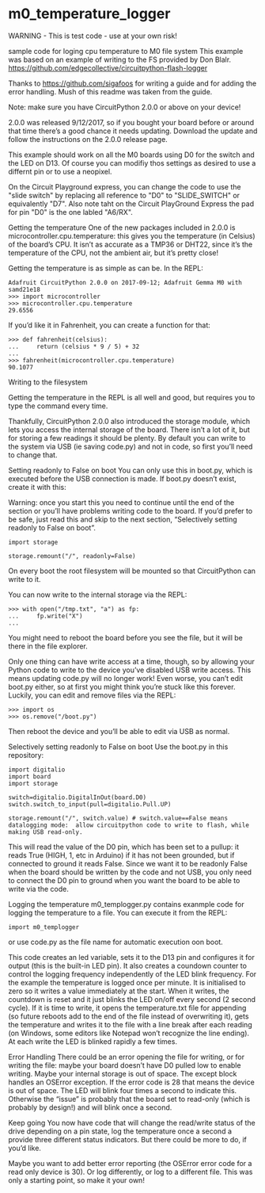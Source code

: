 # m0_temperature_logger

WARNING - This is test code - use at your own risk!

sample code for loging cpu temperature to M0 file system
This example was based on an example of writing to the FS provided by Don Blalr.
https://github.com/edgecollective/circuitpython-flash-logger

Thanks to https://github.com/sigafoos for writing a guide and for adding the error handling.  Mush of this readme was taken from the guide.

Note: make sure you have CircuitPython 2.0.0 or above on your device!

2.0.0 was released 9/12/2017, so if you bought your board before or around that time there’s a good chance it needs updating. Download the update and follow the instructions on the 2.0.0 release page.

This example should work on all the M0 boards using D0 for the switch and the LED on D13. Of course you can modifiy thos settings as desired to use a differnt pin or to use a neopixel.

On the Circuit Playground express, you can change the code to use the "slide switch" by replacing all reference to "D0" to "SLIDE_SWITCH" or equivalently "D7". Also note taht on the Circuit PlayGround Express the pad for pin "D0" is the one labled "A6/RX".



Getting the temperature
One of the new packages included in 2.0.0 is microcontroller.cpu.temperature: this gives you the temperature (in Celsius) of the board’s CPU. It isn’t as accurate as a TMP36 or DHT22, since it’s the temperature of the CPU, not the ambient air, but it’s pretty close!

Getting the temperature is as simple as can be. In the REPL:
```
Adafruit CircuitPython 2.0.0 on 2017-09-12; Adafruit Gemma M0 with samd21e18
>>> import microcontroller
>>> microcontroller.cpu.temperature
29.6556
```
If you’d like it in Fahrenheit, you can create a function for that:
```
>>> def fahrenheit(celsius):
...     return (celsius * 9 / 5) + 32
...
>>> fahrenheit(microcontroller.cpu.temperature)
90.1077
```


Writing to the filesystem

Getting the temperature in the REPL is all well and good, but requires you to type the command every time.

Thankfully, CircuitPython 2.0.0 also introduced the storage module, which lets you access the internal storage of the board. There isn’t a lot of it, but for storing a few readings it should be plenty. By default you can write to the system via USB (ie saving code.py) and not in code, so first you’ll need to change that.

Setting readonly to False on boot
You can only use this in boot.py, which is executed before the USB connection is made. If boot.py doesn’t exist, create it with this:

Warning: once you start this you need to continue until the end of the section or you’ll have problems writing code to the board. If you’d prefer to be safe, just read this and skip to the next section, “Selectively setting readonly to False on boot”.
```
import storage

storage.remount("/", readonly=False)
```
On every boot the root filesystem will be mounted so that CircuitPython can write to it.

You can now write to the internal storage via the REPL:
```
>>> with open("/tmp.txt", "a") as fp:
...     fp.write("X")
...
```
You might need to reboot the board before you see the file, but it will be there in the file explorer.



Only one thing can have write access at a time, though, so by allowing your Python code to write to the device you’ve disabled USB write access. This means updating code.py will no longer work! Even worse, you can’t edit boot.py either, so at first you might think you’re stuck like this forever. Luckily, you can edit and remove files via the REPL:
```
>>> import os
>>> os.remove("/boot.py")
```
Then reboot the device and you’ll be able to edit via USB as normal.

Selectively setting readonly to False on boot
Use the boot.py in this repository:
```
import digitalio
import board
import storage

switch=digitalio.DigitalInOut(board.D0)
switch.switch_to_input(pull=digitalio.Pull.UP)

storage.remount("/", switch.value) # switch.value==False means datalogging mode:  allow circuitpython code to write to flash, while making USB read-only.
```

This will read the value of the D0 pin, which has been set to a pullup: it reads True (HIGH, 1, etc in Arduino) if it has not been grounded, but if connected to ground it reads False. Since we want it to be readonly False when the board should be written by the code and not USB, you only need to connect the D0 pin to ground when you want the board to be able to write via the code.



Logging the temperature
m0_templogger.py  contains exanmple code for logging the temperature to a file.
You can execute it from the REPL:
```
import m0_templogger
```
or use code.py as the file name for automatic execution oon boot.

This code creates an led variable, sets it to the D13 pin and configures it for output (this is the built-in LED pin).  It also creates a coundown counter to control the logging frequency independently of the LED blink frequency. For the example the temperature is logged once per minute. It is initialised to zero so it writes a value immediately at the start. When it writes, the countdown is reset and it just blinks the LED on/off every second (2 second cycle). If it is time to write, it opens the temperature.txt file for appending (so future reboots add to the end of the file instead of overwriting it), gets the temperature and writes it to the file with a line break after each reading (on Windows, some editors like Notepad won’t recognize the line ending). At each write the LED is blinked rapidly a few times.

Error Handling
There could be an error opening the file for writing, or for writing the file: maybe your board doesn’t have D0 pulled low to enable writing. Maybe your internal storage is out of space. The except block handles an OSError exception. If the error code is 28 that means the device is out of space. The LED will blink four times a second to indicate this. Otherwise the “issue” is probably that the board set to read-only (which is probably by design!) and will blink once a second.

Keep going
You now have code that will change the read/write status of the drive depending on a pin state, log the temperature once a second a provide three different status indicators. But there could be more to do, if you’d like.

Maybe you want to add better error reporting (the OSError error code for a read only device is 30). Or log differently, or log to a different file. This was only a starting point, so make it your own!
